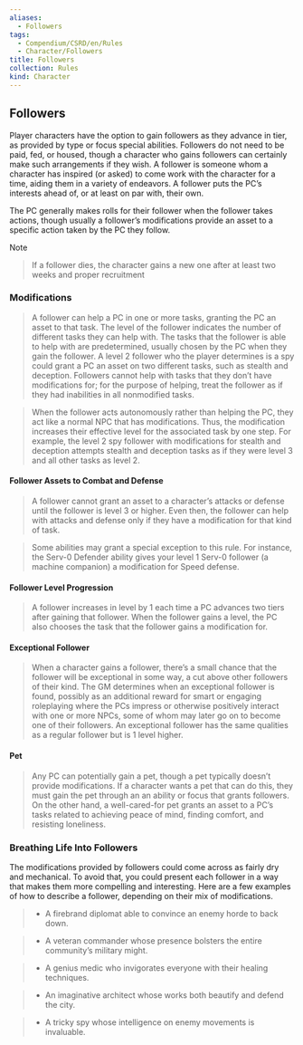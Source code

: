 ```yaml
---
aliases:
  - Followers
tags:
  - Compendium/CSRD/en/Rules
  - Character/Followers
title: Followers
collection: Rules
kind: Character
---
```

## Followers  
Player characters have the option to gain followers as they advance in tier, as provided by type or focus special abilities. Followers do not need to be paid, fed, or housed, though a character who gains followers can certainly make such arrangements if they wish. A follower is someone whom a character has inspired (or asked) to come work with the character for a time, aiding them in a variety of endeavors. A follower puts the PC’s interests ahead of, or at least on par with, their own.  
  
The PC generally makes rolls for their follower when the follower takes actions, though usually a follower’s modifications provide an asset to a specific action taken by the PC they follow.  
  
>[!note]   
>If a follower dies, the character gains a new one after at least two weeks and proper recruitment  
  
### Modifications  
> A follower can help a PC in one or more tasks, granting the PC an asset to that task. The level of the follower indicates the number of different tasks they can help with. The tasks that the follower is able to help with are predetermined, usually chosen by the PC when they gain the follower. A level 2 follower who the player determines is a spy could grant a PC an asset on two different tasks, such as stealth and deception. Followers cannot help with tasks that they don’t have modifications for; for the purpose of helping, treat the follower as if they had inabilities in all nonmodified tasks.    
>   
> When the follower acts autonomously rather than helping the PC, they act like a normal NPC that has modifications. Thus, the modification increases their effective level for the associated task by one step. For example, the level 2 spy follower with modifications for stealth and deception attempts stealth and deception tasks as if they were level 3 and all other tasks as level 2.  
  
   #### Follower Assets to Combat and Defense  
> A follower cannot grant an asset to a character’s attacks or defense until the follower is level 3 or higher. Even then, the follower can help with attacks and defense only if they have a modification for that kind of task.  
>   
> Some abilities may grant a special exception to this rule. For instance, the Serv-0 Defender ability gives your level 1 Serv-0 follower (a machine companion) a modification for Speed defense.  
  
 #### Follower Level Progression    
>A follower increases in level by 1 each time a PC advances two tiers after gaining that follower. When the follower gains a level, the PC also chooses the task that the follower gains a modification for.  
  
#### Exceptional Follower  
> When a character gains a follower, there’s a small chance that the follower will be exceptional in some way, a cut above other followers of their kind. The GM determines when an exceptional follower is found, possibly as an additional reward for smart or engaging roleplaying where the PCs impress or otherwise positively interact with one or more NPCs, some of whom may later go on to become one of their followers. An exceptional follower has the same qualities as a regular follower but is 1 level higher.  
  
#### Pet    
>Any PC can potentially gain a pet, though a pet typically doesn’t provide modifications. If a character wants a pet that can do this, they must gain the pet through an an ability or focus that grants followers. On the other hand, a well-cared-for pet grants an asset to a PC’s tasks related to achieving peace of mind, finding comfort, and resisting loneliness.  
  
### Breathing Life Into Followers   
The modifications provided by followers could come across as fairly dry and mechanical. To avoid that, you could present each follower in a way that makes them more compelling and interesting. Here are a few examples of how to describe a follower, depending on their mix of modifications.  
>- A firebrand diplomat able to convince an enemy horde to back down.  
>- A veteran commander whose presence bolsters the entire community’s military might.  
>- A genius medic who invigorates everyone with their healing techniques.  
 >- An imaginative architect whose works both beautify and defend the city.  
 >- A tricky spy whose intelligence on enemy movements is invaluable.  
  
  
